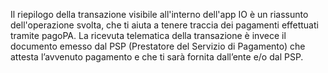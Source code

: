 Il riepilogo della transazione visibile all'interno dell'app IO è un riassunto dell'operazione svolta, che ti aiuta a tenere traccia dei pagamenti effettuati tramite pagoPA.
La ricevuta telematica della transazione è invece il documento emesso dal PSP (Prestatore del Servizio di Pagamento) che attesta l’avvenuto pagamento e che ti sarà fornita dall’ente e/o dal PSP.
